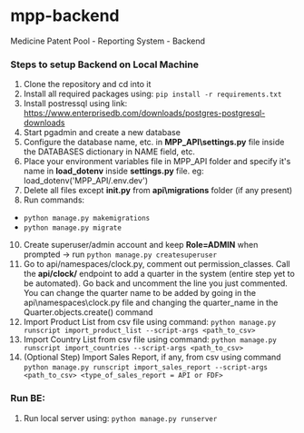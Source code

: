# mpp-backend
Medicine Patent Pool - Reporting System - Backend

### Steps to setup Backend on Local Machine
1. Clone the repository and cd into it
2. Install all required packages using: `pip install -r requirements.txt`
3. Install postressql using link: https://www.enterprisedb.com/downloads/postgres-postgresql-downloads
4. Start pgadmin and create a new database
6. Configure the database name, etc. in **MPP_API\settings.py** file inside the DATABASES dictionary in NAME field, etc.
7. Place your environment variables file in MPP_API folder and specify it's name in **load_dotenv** inside **settings.py** file. eg: load_dotenv('MPP_API/.env.dev')
8. Delete all files except **__init__.py** from **api\migrations** folder (if any present) 
9. Run commands: 
- `python manage.py makemigrations`
- `python manage.py migrate`
10. Create superuser/admin account and keep **Role=ADMIN** when prompted -> run `python manage.py createsuperuser`
11. Go to api/namespaces/clock.py, comment out permission_classes. Call the **api/clock/** endpoint to add a quarter in the system (entire step yet to be automated). Go back and uncomment the line you just commented. You can change the quarter name to be added by going in the api\namespaces\clock.py file and changing the quarter_name in the Quarter.objects.create() command
12. Import Product List from csv file using command: `python manage.py runscript import_product_list --script-args <path_to_csv>`
13. Import Country List from csv file using command: `python manage.py runscript import_countries --script-args <path_to_csv>`
14. (Optional Step) Import Sales Report, if any, from csv using command `python manage.py runscript import_sales_report --script-args <path_to_csv> <type_of_sales_report = API or FDF>`

### Run BE:
1. Run local server using: `python manage.py runserver`
